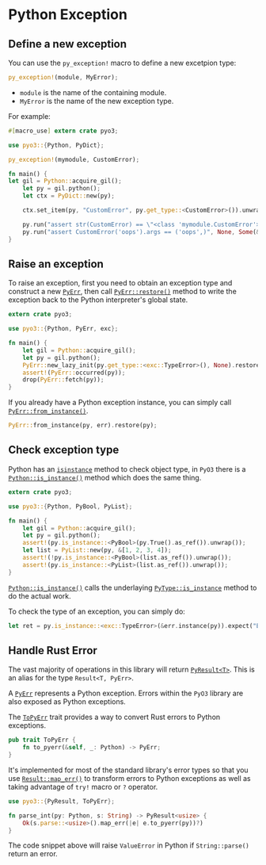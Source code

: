# Python Exception

## Define a new exception

You can use the `py_exception!` macro to define a new excetpion type:

```rust
py_exception!(module, MyError);
```

* `module` is the name of the containing module.
* `MyError` is the name of the new exception type.

For example:

```rust
#[macro_use] extern crate pyo3;

use pyo3::{Python, PyDict};

py_exception!(mymodule, CustomError);

fn main() {
let gil = Python::acquire_gil();
    let py = gil.python();
    let ctx = PyDict::new(py);

    ctx.set_item(py, "CustomError", py.get_type::<CustomError>()).unwrap();

    py.run("assert str(CustomError) == \"<class 'mymodule.CustomError'>\"", None, Some(&ctx)).unwrap();
    py.run("assert CustomError('oops').args == ('oops',)", None, Some(&ctx)).unwrap();
}
```

## Raise an exception

To raise an exception, first you need to obtain an exception type and construct a new [`PyErr`](https://pyo3.github.io/PyO3/pyo3/struct.PyErr.html), then call [`PyErr::restore()`](https://pyo3.github.io/PyO3/pyo3/struct.PyErr.html#method.restore) method to write the exception back to the Python interpreter's global state.

```rust
extern crate pyo3;

use pyo3::{Python, PyErr, exc};

fn main() {
    let gil = Python::acquire_gil();
    let py = gil.python();
    PyErr::new_lazy_init(py.get_type::<exc::TypeError>(), None).restore(py);
    assert!(PyErr::occurred(py));
    drop(PyErr::fetch(py));
}
```

If you already have a Python exception instance, you can simply call [`PyErr::from_instance()`](https://pyo3.github.io/PyO3/pyo3/struct.PyErr.html#method.from_instance).

```rust
PyErr::from_instance(py, err).restore(py);
```

## Check exception type

Python has an [`isinstance`](https://docs.python.org/3/library/functions.html#isinstance) method to check object type,
in `PyO3` there is a [`Python::is_instance()`](https://pyo3.github.io/PyO3/pyo3/struct.Python.html#method.is_instance) method which does the same thing.

```rust
extern crate pyo3;

use pyo3::{Python, PyBool, PyList};

fn main() {
    let gil = Python::acquire_gil();
    let py = gil.python();
    assert!(py.is_instance::<PyBool>(py.True().as_ref()).unwrap());
    let list = PyList::new(py, &[1, 2, 3, 4]);
    assert!(!py.is_instance::<PyBool>(list.as_ref()).unwrap());
    assert!(py.is_instance::<PyList>(list.as_ref()).unwrap());
}
```

[`Python::is_instance()`](https://pyo3.github.io/PyO3/pyo3/struct.Python.html#method.is_instance) calls the underlaying [`PyType::is_instance`](https://pyo3.github.io/PyO3/pyo3/struct.PyType.html#method.is_instance) method to do the actual work.

To check the type of an exception, you can simply do:

```rust
let ret = py.is_instance::<exc::TypeError>(&err.instance(py)).expect("Error calling is_instance");
```

## Handle Rust Error

The vast majority of operations in this library will return [`PyResult<T>`](https://pyo3.github.io/PyO3/pyo3/type.PyResult.html).
This is an alias for the type `Result<T, PyErr>`.

A [`PyErr`](https://pyo3.github.io/PyO3/pyo3/struct.PyErr.html) represents a Python exception.
Errors within the `PyO3` library are also exposed as Python exceptions.

The [`ToPyErr`](https://pyo3.github.io/PyO3/pyo3/trait.ToPyErr.html) trait provides a way to convert Rust errors to Python exceptions.

```rust
pub trait ToPyErr {
    fn to_pyerr(&self, _: Python) -> PyErr;
}
```

It's implemented for most of the standard library's error types so that you use [`Result::map_err()`](https://doc.rust-lang.org/std/result/enum.Result.html#method.map_err) to
transform errors to Python exceptions as well as taking advantage of `try!` macro or `?` operator.

```rust
use pyo3::{PyResult, ToPyErr};

fn parse_int(py: Python, s: String) -> PyResult<usize> {
    Ok(s.parse::<usize>().map_err(|e| e.to_pyerr(py))?)
}
```

The code snippet above will raise `ValueError` in Python if `String::parse()` return an error.
